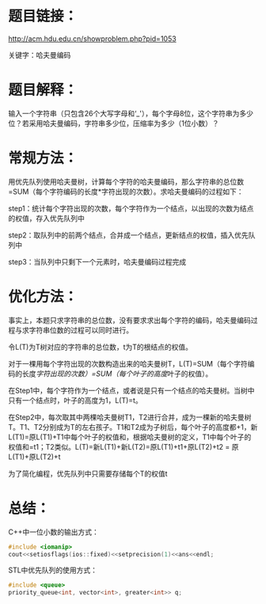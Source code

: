 # 题目链接：

http://acm.hdu.edu.cn/showproblem.php?pid=1053

关键字：哈夫曼编码
 
# 题目解释：

输入一个字符串（只包含26个大写字母和‘_'），每个字母8位，这个字符串为多少位？若采用哈夫曼编码，字符串多少位，压缩率为多少（1位小数）？
 
# 常规方法：

用优先队列使用哈夫曼树，计算每个字符的哈夫曼编码，那么字符串的总位数=SUM（每个字符编码的长度*字符出现的次数）。求哈夫曼编码的过程如下：

step1：统计每个字符出现的次数，每个字符作为一个结点，以出现的次数为结点的权值，存入优先队列中

step2：取队列中的前两个结点，合并成一个结点，更新结点的权值，插入优先队列中

step3：当队列中只剩下一个元素时，哈夫曼编码过程完成
 
# 优化方法：

事实上，本题只求字符串的总位数，没有要求求出每个字符的编码，哈夫曼编码过程与求字符串位数的过程可以同时进行。

令L(T)为T树对应的字符串的总位数，t为T的根结点的权值。

对于一棵用每个字符出现的次数构造出来的哈夫曼树T，L(T)=SUM（每个字符编码的长度*字符出现的次数）=SUM（每个叶子的高度*叶子的权值）。

在Step1中，每个字符作为一个结点，或者说是只有一个结点的哈夫曼树。当树中只有一个结点时，叶子的高度为1，L(T)=t。

在Step2中，每次取其中两棵哈夫曼树T1，T2进行合并，成为一棵新的哈夫曼树T。T1、T2分别成为T的左右孩子。T1和T2成为子树后，每个叶子的高度都+1，新L(T1)=原L(T1)+T1中每个叶子的权值和，根据哈夫曼树的定义，T1中每个叶子的权值和=t1；T2类似。L(T)=新L(T1)+新L(T2)=原L(T1)+t1+原L(T2)+t2 = 原L(T1)+原L(T2)+t

为了简化编程，优先队列中只需要存储每个T的权值t

# 总结：

C++中一位小数的输出方式：

```c++
#include <iomanip>
cout<<setiosflags(ios::fixed)<<setprecision(1)<<ans<<endl;
```

STL中优先队列的使用方式：

```c++
#include <queue>
priority_queue<int, vector<int>, greater<int>> q;
``` 
 


 
 
